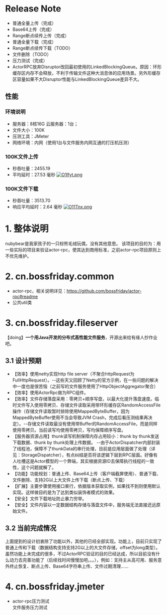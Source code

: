 # Release Note
* 普通全量上传（完成）
* Base64上传（完成）
* Range断点续传上传（完成）
* 普通全量下载（完成）
* Range断点续传下载（TODO）
* 文件删除（TODO）
* 压力测试（完成）
* ActorRPC放弃Disruptor改回最初使用的LinkedBlockingQueue。原因：环形缓存区内存不会释放，不利于传输文件这种大消息体的应用场景。另外形缓存区容量如果不大Disruptor性能与LinkedBlockingQueue差异不大。

## 性能
### 环境说明
* 服务器：8核16G 云服务器：1台；
* 文件大小：100K
* 压测工具：JMeter
* 网络环境：内网（使用1台与文件服务内网互通的打压机压测）

### 100K文件上传
* 秒吞吐量：2455.19
* 平均延时：27.53 毫秒
[![O1lfyt.png](https://s1.ax1x.com/2022/05/08/O1lfyt.png)](https://imgtu.com/i/O1lfyt)

### 100K文件下载
* 秒吞吐量：3513.70
* 响应平均延时：2.64 毫秒
[![O11Tnx.png](https://s1.ax1x.com/2022/05/08/O11Tnx.png)](https://imgtu.com/i/O11Tnx)


# 1. 整体说明
nubybear是我家孩子的一只棕熊毛绒玩偶，没有其他意思。 该项目的目的为：用一些实际的项目来验证actor-rpc，使其达到商用标准，之前actor-rpc项目原则上不优先维护。  

# 2. cn.bossfriday.common
* actor-rpc，相关说明详见：https://github.com/bossfriday/actor-rpc#readme
* 公共util类

# 3. cn.bossfriday.fileserver
【doing】**一个用Java开发的分布式高性能文件服务**，开源出来给有缘人抄作业吧。

## 3.1 设计预期
* 【效率】使用netty实现http file server（不聚合httpRequest为FullHttpRequest）。--这些天又回顾了Netty的官方示例，在一些问题的解决中一度也是很苦恼（之前写的文件服务使用了HttpObjectAggregator聚合）
* 【效率】使用ActorRpc做为RPC组件。
* 【效率】文件存储落盘采用：零拷贝+顺序写盘，以最大化提升落盘速度。临时文件写入使用零拷贝、存储文件读取采用带环形缓存区RandomAccessFile操作（存储文件读取暂时排除使用MappedByteBuffer，因为MappedByteBuffer使用不当会导致JVM Crash，完成后看压测结果再决定）。--存储文件读取最没有使用带Buffer的RandomAccessFile，而是同样使用零拷贝。当前读写均使用零拷贝，写均保障顺序写盘。
* 【服务器资源占用】thunk读写机制保障内存占用较小：thunk by thunk发送下载数据、thunk by thunk处理上传数据。 --由于ActorDispatcher内部封装了线程池，保障不了thunkData的串行处理，目前是应用层面做了处理（详见：StorageDispatcher），有点纠结是否将该逻辑下层到RPC层面。好像有人吐槽这是Actor模型的一个弊端，其实根据资源ID去保障执行线程的一致性，这个问题就解了。
* 【功能】功能规划：普通上传、Base64上传（客户端截屏使用）、普通下载、文件删除、支持2G以上大文件上传下载（断点上传、下载）
* 【扩展】主要步骤使用接口束行，依据版本获取实例，如果找不到则使用默认实现。这样做目的是为了达到类似装饰者模式的效果。
* 【安全】文件下载地址防止暴力穷举。
* 【安全】文件内容以一定数据结构存储与落盘文件中，服务端无法直接还远原始文件。

## 3.2 当前完成情况
上面提到的设计初衷除了功能以外，其他的已经全部实现。功能上，目前只实现了普通上传和下载（数据结构支持支持2G以上的大文件存储，offset为long类型）。虽然功能上未完成的很多，不过ActorRPC验证的目的已经达成，所以目前没有什么动力去完善功能了（后续找时间慢慢加吧。。。），例如：支持主从高可用、服务意外终止恢复、断点上传、Base64字符串上传、文件过期清理……


# 4. cn.bossfriday.jmeter
* actor-rpc压力测试   
文件服务压力测试

